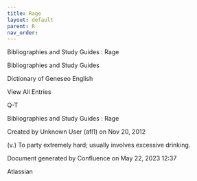 ```yaml
---
title: Rage
layout: default
parent: R
nav_order:
---
```


Bibliographies and Study Guides : Rage

Bibliographies and Study Guides

Dictionary of Geneseo English

View All Entries

Q-T

Bibliographies and Study Guides : Rage

Created by  Unknown User (afl1) on Nov 20, 2012

(v.) To party extremely hard; usually involves excessive drinking.

Document generated by Confluence on May 22, 2023 12:37

Atlassian
